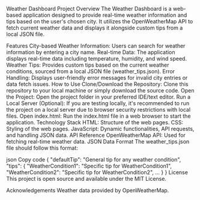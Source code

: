 Weather Dashboard
Project Overview
The Weather Dashboard is a web-based application designed to provide real-time weather information and tips based on the user's chosen city. It utilizes the OpenWeatherMap API to fetch current weather data and displays it alongside custom tips from a local JSON file.

Features
City-based Weather Information: Users can search for weather information by entering a city name.
Real-time Data: The application displays real-time data including temperature, humidity, and wind speed.
Weather Tips: Provides custom tips based on the current weather conditions, sourced from a local JSON file (weather_tips.json).
Error Handling: Displays user-friendly error messages for invalid city entries or data fetch issues.
How to Use
Clone/Download the Repository:
Clone this repository to your local machine or simply download the source code.
Open the Project:
Open the project folder in your preferred IDE/text editor.
Run a Local Server (Optional):
If you are testing locally, it's recommended to run the project on a local server due to browser security restrictions with local files.
Open index.html:
Run the index.html file in a web browser to start the application.
Technology Stack
HTML: Structure of the web pages.
CSS: Styling of the web pages.
JavaScript: Dynamic functionalities, API requests, and handling JSON data.
API Reference
OpenWeatherMap API: Used for fetching real-time weather data.
JSON Data Format
The weather_tips.json file should follow this format:

json
Copy code
{
  "defaultTip": "General tip for any weather condition",
  "tips": {
    "WeatherCondition1": "Specific tip for WeatherCondition1",
    "WeatherCondition2": "Specific tip for WeatherCondition2",
    ...
  }
}
License
This project is open source and available under the MIT License.

Acknowledgements
Weather data provided by OpenWeatherMap.

